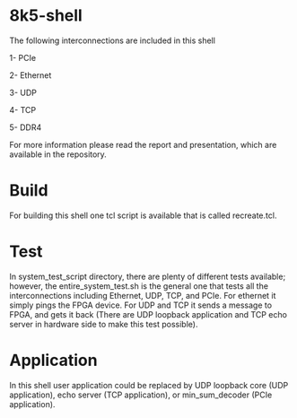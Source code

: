 # 8k5-shell
 
The following interconnections are included in this shell
 
1- PCIe

2- Ethernet

3- UDP

4- TCP

5- DDR4

 
For more information please read the report and presentation, which are available in the repository.
 
# Build
For building this shell one tcl script is available that is called recreate.tcl.
 
# Test
In system_test_script directory, there are plenty of different tests available; however, the entire_system_test.sh is the general one that tests all the interconnections including Ethernet, UDP, TCP, and PCIe. For ethernet it simply pings the FPGA device. For UDP and TCP it sends a message to FPGA, and gets it back (There are UDP loopback application and TCP echo server in hardware side to make this test possible).
 
# Application
In this shell user application could be replaced by UDP loopback core (UDP application), echo server (TCP application), or min_sum_decoder (PCIe application). 
 
 
